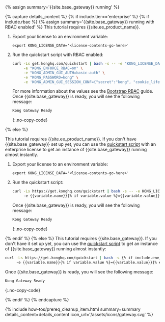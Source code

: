 {% assign summary='{{site.base_gateway}} running' %}

{% capture details_content %}
{% if include.tier=='enterprise' %}
{% if include.rbac %}
{% assign summary='{{site.base_gateway}} running with RBAC enabled' %}
This tutorial requires {{site.ee_product_name}}.
1. Export your license to an environment variable:

    ```
    export KONG_LICENSE_DATA='<license-contents-go-here>'
    ```

2. Run the quickstart script with RBAC enabled:

    ```bash
    curl -Ls get.konghq.com/quickstart | bash -s -- -e "KONG_LICENSE_DATA" \
         -e "KONG_ENFORCE_RBAC=on" \
         -e "KONG_ADMIN_GUI_AUTH=basic-auth" \
         -e "KONG_PASSWORD=kong" \
         -e 'KONG_ADMIN_GUI_SESSION_CONF={"secret":"kong", "cookie_lifetime":300000, "cookie_renew":200000, "cookie_name":"kong_cookie", "cookie_secure":false, "cookie_samesite": "off"}'
    ```
    For more information about the values see the [Bootstrap RBAC](/how-to/bootstrap-rbac/) guide.
    Once {{site.base_gateway}} is ready, you will see the following message:
    ```bash
    Kong Gateway Ready
    ```
    {:.no-copy-code}


{% else %}

This tutorial requires {{site.ee_product_name}}.
If you don't have {{site.base_gateway}} set up yet, you can use the
[quickstart script](https://get.konghq.com/quickstart) with an enterprise license
to get an instance of {{site.base_gateway}} running almost instantly.

1. Export your license to an environment variable:

    ```
    export KONG_LICENSE_DATA='<license-contents-go-here>'
    ```

2. Run the quickstart script:

    ```bash
    curl -Ls https://get.konghq.com/quickstart | bash -s -- -e KONG_LICENSE_DATA {% if include.env_variables %}\{% endif %}{% for variable in include.env_variables %}
         -e {{variable.name}}{% if variable.value %}={{variable.value}}{% endif %}{% unless forloop.last %} \{% endunless %}{% endfor %}
    ```

    Once {{site.base_gateway}} is ready, you will see the following message:
    ```bash
    Kong Gateway Ready
    ```
    {:.no-copy-code}

{% endif %}
{% else %}
This tutorial requires {{site.base_gateway}}.
If you don't have it set up yet, you can use the [quickstart script](https://get.konghq.com/quickstart) to get an instance of {{site.base_gateway}} running almost instantly:

```bash
curl -Ls https://get.konghq.com/quickstart | bash -s {% if include.env_variables %}-- \{% endif %}{% for variable in include.env_variables %}
     -e {{variable.name}}{% if variable.value %}={{variable.value}}{% endif %}{% unless forloop.last %} \{% endunless %}{% endfor %}
```
Once {{site.base_gateway}} is ready, you will see the following message:
```bash
Kong Gateway Ready
```
{:.no-copy-code}

{% endif %}
{% endcapture %}


{% include how-tos/prereq_cleanup_item.html summary=summary details_content=details_content icon_url='/assets/icons/gateway.svg' %}